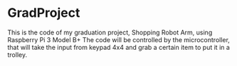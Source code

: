 # GradProject
This is the code of my graduation project, Shopping Robot Arm, using Raspberry Pi 3 Model B+
The code will be controlled by the microcontroller, that will take the input from keypad 4x4 and grab a certain item to put it in a trolley.
